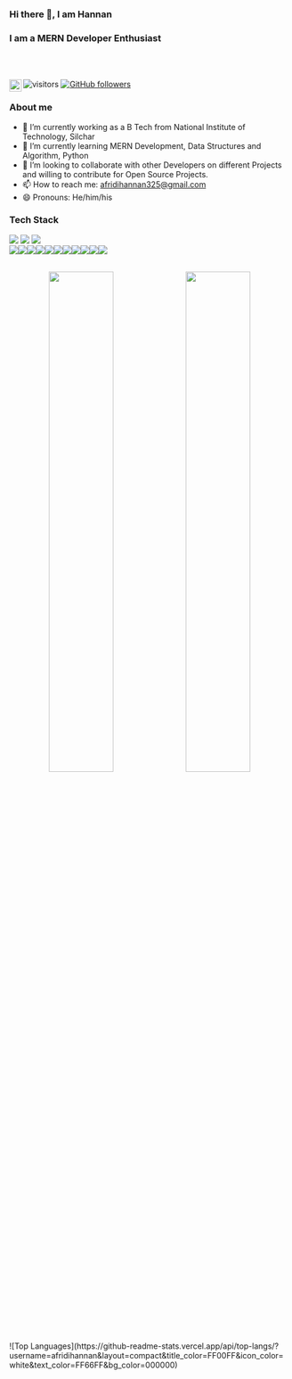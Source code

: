 ### Hi there 👋, I am Hannan
### I am a MERN Developer Enthusiast
<br/><br/>


<a target="_blank" href="https://www.linkedin.com/in/hannan-afridi-39ab0b203">
  <img align="left" alt="Hannan's Linkdein" width="22px" src="https://cdn.jsdelivr.net/npm/simple-icons@v3/icons/linkedin.svg" />
</a>

![visitors](https://visitor-badge.laobi.icu/badge?page_id=afridihannan.afridihannan)
[![GitHub followers](https://img.shields.io/github/followers/afridihannan.svg?style=social&label=Follow)](https://github.com/afridihannan?tab=followers)
### About me
- 🔭 I’m currently working as a B Tech from National Institute of Technology, Silchar
- 🌱 I’m currently learning MERN Development, Data Structures and Algorithm, Python
- 👯 I’m looking to collaborate with other Developers on different Projects and willing to contribute for Open Source Projects.
- 📫 How to reach me: afridihannan325@gmail.com
- 😄 Pronouns: He/him/his
### Tech Stack
<img src="https://img.shields.io/badge/C-00599C?style=for-the-badge&logo=c&logoColor=white" /> <img src="https://img.shields.io/badge/C%2B%2B-00599C?style=for-the-badge&logo=c%2B%2B&logoColor=white" /> <img src="https://img.shields.io/badge/Python-FFD43B?style=for-the-badge&logo=python&logoColor=darkgreen" /> <br/>
<img src="https://img.shields.io/badge/HTML5-E34F26?style=for-the-badge&logo=html5&logoColor=white" /><img src="https://img.shields.io/badge/CSS3-1572B6?style=for-the-badge&logo=css3&logoColor=white" /><img src="https://img.shields.io/badge/JavaScript-323330?style=for-the-badge&logo=javascript&logoColor=F7DF1E" /><img src="https://img.shields.io/badge/Node.js-339933?style=for-the-badge&logo=nodedotjs&logoColor=white" /><img src="https://img.shields.io/badge/MongoDB-4EA94B?style=for-the-badge&logo=mongodb&logoColor=white" /><img src="https://img.shields.io/badge/Express.js-000000?style=for-the-badge&logo=express&logoColor=white" /><img src="https://img.shields.io/badge/React-20232A?style=for-the-badge&logo=react&logoColor=61DAFB" /><img src="https://img.shields.io/badge/Bootstrap-563D7C?style=for-the-badge&logo=bootstrap&logoColor=white" /><img src="https://img.shields.io/badge/Material--UI-0081CB?style=for-the-badge&logo=material-ui&logoColor=white" /><img src="https://img.shields.io/badge/Git-F05032?style=for-the-badge&logo=git&logoColor=white" /><img src="https://img.shields.io/badge/npm-CB3837?style=for-the-badge&logo=npm&logoColor=white" />
<br/><br/>
<p align="center">
  <img  width="48%" src="https://github-readme-stats.vercel.app/api?username=afridihannan&show_icons=true&theme=jolly" />
  <img  width="48%" src="https://github-readme-streak-stats.herokuapp.com/?user=afridihannan&theme=jolly" />
</p>
<!-- ![Hannan's GitHub Stats](https://github-readme-stats.vercel.app/api?username=afridihannan&count_private=true&include_all_commits=true&show_icons=true&title_color=fff&icon_color=79ff97&text_color=9f9f9f&bg_color=2b2b52) -->
<br/><br/>
![Top Languages](https://github-readme-stats.vercel.app/api/top-langs/?username=afridihannan&layout=compact&title_color=FF00FF&icon_color=white&text_color=FF66FF&bg_color=000000)<!--(https://github.com/afridihannan)-->
<!-- 
<img align="center" src="https://github-readme-stats.vercel.app/api/wakatime?username=afridihannan&layout=compact&theme=dracula" /> -->
<!--
**afridihannan/afridihannan** is a ✨ _special_ ✨ repository because its `README.md` (this file) appears on your GitHub profile.

Here are some ideas to get you started:


- 🤔 I’m looking for help with ...
- 💬 Ask me about ...
- 📫 How to reach me: afridihannan325@gmail.com
- 😄 Pronouns: He/him
- ⚡ Fun fact: ...
<img src="{BadgeURLHere}" />
https://github.com/alexandresanlim/Badges4-README.md-Profile
-->
